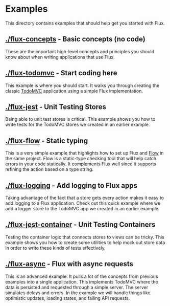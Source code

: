 # Examples

This directory contains examples that should help get you started with Flux.

## [./flux-concepts](./flux-concepts) - Basic concepts (no code)

These are the important high-level concepts and principles you should know
about when writing applications that use Flux.

## [./flux-todomvc](./flux-todomvc) - Start coding here

This example is where you should start. It walks you through creating the
classic [TodoMVC](http://todomvc.com/) application using a simple Flux
implementation.

## [./flux-jest](./flux-jest) - Unit Testing Stores

Being able to unit test stores is critical. This example shows you how to write
tests for the TodoMVC stores we created in an earlier example.

## [./flux-flow](./flux-flow) - Static typing

This is a very simple example that highlights how to set up Flux and
[Flow](https://flowtype.org/) in the same project. Flow is a static-type
checking tool that will help catch errors in your code statically. It
complements Flux well since it supports refining the action based on a
type string.

## [./flux-logging](./flux-logging) - Add logging to Flux apps

Taking advantage of the fact that a store gets every action makes it easy to
add logging to a Flux application. Check out this quick example where we add
a logger store to the TodoMVC app we created in an earlier example.

## [./flux-jest-container](./flux-jest-container) - Unit Testing Containers

Testing the container logic that connects stores to views can be tricky. This
example shows you how to create some utilities to help mock out store data in
order to write these kinds of tests effectively.

## [./flux-async](./flux-async) - Flux with async requests

This is an advanced example. It pulls a lot of the concepts from previous
examples into a single application. This implements TodoMVC where the data
is persisted and requested through a simple server. The server simulates
delays and errors. In the example we will handle things like optimistic
updates, loading states, and failing API requests.
